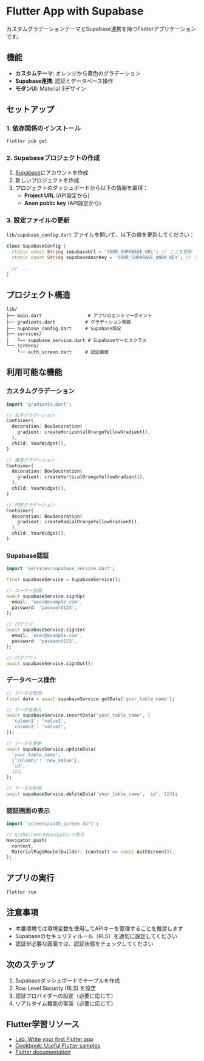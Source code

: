 # Flutter App with Supabase

カスタムグラデーションテーマとSupabase連携を持つFlutterアプリケーションです。

## 機能

- **カスタムテーマ**: オレンジから黄色のグラデーション
- **Supabase連携**: 認証とデータベース操作
- **モダンUI**: Material 3デザイン

## セットアップ

### 1. 依存関係のインストール

```bash
flutter pub get
```

### 2. Supabaseプロジェクトの作成

1. [Supabase](https://supabase.com)にアカウントを作成
2. 新しいプロジェクトを作成
3. プロジェクトのダッシュボードから以下の情報を取得：
   - **Project URL** (API設定から)
   - **Anon public key** (API設定から)

### 3. 設定ファイルの更新

`lib/supabase_config.dart` ファイルを開いて、以下の値を更新してください：

```dart
class SupabaseConfig {
  static const String supabaseUrl = 'YOUR_SUPABASE_URL'; // ここを更新
  static const String supabaseAnonKey = 'YOUR_SUPABASE_ANON_KEY'; // ここを更新
  
  // ...
}
```

## プロジェクト構造

```
lib/
├── main.dart                 # アプリのエントリーポイント
├── gradients.dart           # グラデーション関数
├── supabase_config.dart     # Supabase設定
├── services/
│   └── supabase_service.dart # Supabaseサービスクラス
└── screens/
    └── auth_screen.dart     # 認証画面
```

## 利用可能な機能

### カスタムグラデーション
```dart
import 'gradients.dart';

// 水平グラデーション
Container(
  decoration: BoxDecoration(
    gradient: createHorizontalOrangeYellowGradient(),
  ),
  child: YourWidget(),
)

// 垂直グラデーション
Container(
  decoration: BoxDecoration(
    gradient: createVerticalOrangeYellowGradient(),
  ),
  child: YourWidget(),
)

// 円形グラデーション
Container(
  decoration: BoxDecoration(
    gradient: createRadialOrangeYellowGradient(),
  ),
  child: YourWidget(),
)
```

### Supabase認証
```dart
import 'services/supabase_service.dart';

final supabaseService = SupabaseService();

// ユーザー登録
await supabaseService.signUp(
  email: 'user@example.com',
  password: 'password123',
);

// ログイン
await supabaseService.signIn(
  email: 'user@example.com',
  password: 'password123',
);

// ログアウト
await supabaseService.signOut();
```

### データベース操作
```dart
// データを取得
final data = await supabaseService.getData('your_table_name');

// データを挿入
await supabaseService.insertData('your_table_name', {
  'column1': 'value1',
  'column2': 'value2',
});

// データを更新
await supabaseService.updateData(
  'your_table_name',
  {'column1': 'new_value'},
  'id',
  123,
);

// データを削除
await supabaseService.deleteData('your_table_name', 'id', 123);
```

### 認証画面の表示
```dart
import 'screens/auth_screen.dart';

// AuthScreenをNavigatorで表示
Navigator.push(
  context,
  MaterialPageRoute(builder: (context) => const AuthScreen()),
);
```

## アプリの実行

```bash
flutter run
```

## 注意事項

- 本番環境では環境変数を使用してAPIキーを管理することを推奨します
- Supabaseのセキュリティルール（RLS）を適切に設定してください
- 認証が必要な画面では、認証状態をチェックしてください

## 次のステップ

1. Supabaseダッシュボードでテーブルを作成
2. Row Level Security (RLS) を設定
3. 認証プロバイダーの設定（必要に応じて）
4. リアルタイム機能の実装（必要に応じて）

## Flutter学習リソース

- [Lab: Write your first Flutter app](https://docs.flutter.dev/get-started/codelab)
- [Cookbook: Useful Flutter samples](https://docs.flutter.dev/cookbook)
- [Flutter documentation](https://docs.flutter.dev/)
